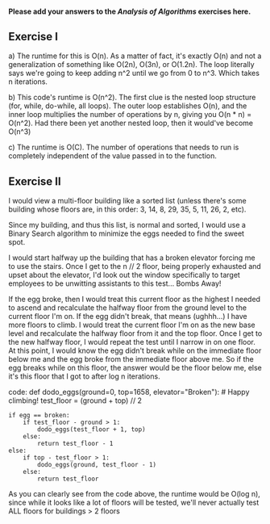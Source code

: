 #### Please add your answers to the ***Analysis of  Algorithms*** exercises here.

## Exercise I

a) The runtime for this is O(n). As a matter of fact, it's exactly O(n) and not a generalization of something like O(2n), O(3n), or O(1.2n).
The loop literally says we're going to keep adding n^2 until we go from 0 to n^3. Which takes n iterations.


b) This code's runtime is O(n^2). The first clue is the nested loop structure (for, while, do-while, all loops). The outer loop establishes
O(n), and the inner loop multiplies the number of operations by n, giving you O(n * n) = O(n^2). Had there been yet another nested loop, then it would've become O(n^3)


c) The runtime is O(C). The number of operations that needs to run is completely independent of the value passed in to the function.

## Exercise II

I would view a multi-floor building like a sorted list (unless there's some building whose floors are, in this order: 3, 14, 8, 29, 35, 5, 11, 26, 2, etc).

Since my building, and thus this list, is normal and sorted, I would use a Binary Search algorithm to minimize the eggs needed to find the sweet spot.

I would start halfway up the building that has a broken elevator forcing me to use the stairs. Once I get to the n // 2 floor, being properly exhausted
and upset about the elevator, I'd look out the window specifically to target employees to be unwitting assistants to this test... Bombs Away!

If the egg broke, then I would treat this current floor as the highest I needed to ascend and recalculate the halfway floor from the ground level to
the current floor I'm on.
If the egg didn't break, that means (ughhh...) I have more floors to climb. I would treat the current floor I'm on as the new base level and recalculate
the halfway floor from it and the top floor.
Once I get to the new halfway floor, I would repeat the test until I narrow in on one floor. At this point, I would know the egg didn't break while on
the immediate floor below me and the egg broke from the immediate floor above me. So if the egg breaks while on this floor, the answer would be the floor
below me, else it's this floor that I got to after log n iterations.

code:
def dodo_eggs(ground=0, top=1658, elevator="Broken"):
    # Happy climbing!
    test_floor = (ground + top) // 2

    if egg == broken:
        if test_floor - ground > 1:
            dodo_eggs(test_floor + 1, top)
        else:
            return test_floor - 1
    else:
        if top - test_floor > 1:
            dodo_eggs(ground, test_floor - 1)
        else:
            return test_floor

As you can clearly see from the code above, the runtime would be O(log n), since while it looks like a lot of floors will be tested, we'll never actually test ALL floors
for buildings > 2 floors